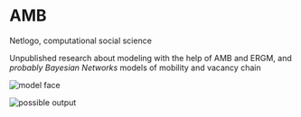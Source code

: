 # AMB
Netlogo, computational social science

Unpublished research about modeling with the help of AMB and ERGM, and _probably Bayesian Networks_ models of mobility and vacancy chain

![model face]()

![possible output]()
